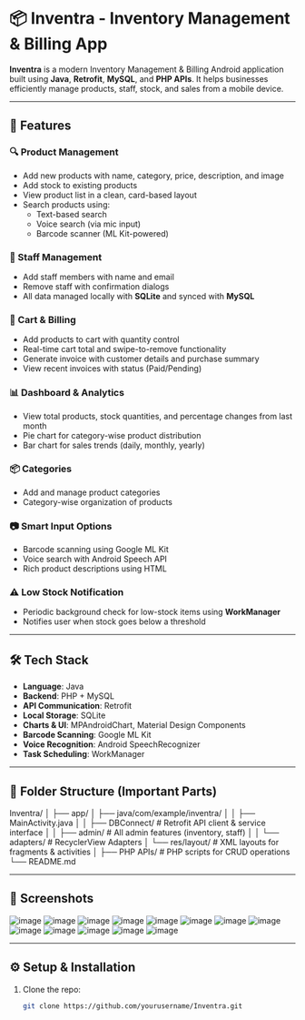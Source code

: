 # 📦 Inventra - Inventory Management & Billing App

**Inventra** is a modern Inventory Management & Billing Android application built using **Java**, **Retrofit**, **MySQL**, and **PHP APIs**. It helps businesses efficiently manage products, staff, stock, and sales from a mobile device.

---

## 🚀 Features

### 🔍 Product Management
- Add new products with name, category, price, description, and image
- Add stock to existing products
- View product list in a clean, card-based layout
- Search products using:
  - Text-based search
  - Voice search (via mic input)
  - Barcode scanner (ML Kit-powered)

### 👥 Staff Management
- Add staff members with name and email
- Remove staff with confirmation dialogs
- All data managed locally with **SQLite** and synced with **MySQL**

### 🛒 Cart & Billing
- Add products to cart with quantity control
- Real-time cart total and swipe-to-remove functionality
- Generate invoice with customer details and purchase summary
- View recent invoices with status (Paid/Pending)

### 📊 Dashboard & Analytics
- View total products, stock quantities, and percentage changes from last month
- Pie chart for category-wise product distribution
- Bar chart for sales trends (daily, monthly, yearly)

### 📦 Categories
- Add and manage product categories
- Category-wise organization of products

### 📷 Smart Input Options
- Barcode scanning using Google ML Kit
- Voice search with Android Speech API
- Rich product descriptions using HTML

### ⚠️ Low Stock Notification
- Periodic background check for low-stock items using **WorkManager**
- Notifies user when stock goes below a threshold

---

## 🛠️ Tech Stack

- **Language**: Java
- **Backend**: PHP + MySQL
- **API Communication**: Retrofit
- **Local Storage**: SQLite
- **Charts & UI**: MPAndroidChart, Material Design Components
- **Barcode Scanning**: Google ML Kit
- **Voice Recognition**: Android SpeechRecognizer
- **Task Scheduling**: WorkManager

---

## 📁 Folder Structure (Important Parts)

Inventra/
│
├── app/
│ ├── java/com/example/inventra/
│ │ ├── MainActivity.java
│ │ ├── DBConnect/ # Retrofit API client & service interface
│ │ ├── admin/ # All admin features (inventory, staff)
│ │ └── adapters/ # RecyclerView Adapters
│ └── res/layout/ # XML layouts for fragments & activities
│
├── PHP APIs/ # PHP scripts for CRUD operations
└── README.md


---

## 📸 Screenshots
![image](https://github.com/user-attachments/assets/a9803cb6-1a09-46f9-a441-33a20ee0b9db)
![image](https://github.com/user-attachments/assets/66d1ec0b-30c4-4d3e-9afd-1f7cc6dcd152)
![image](https://github.com/user-attachments/assets/eddea403-2a3c-4cb8-b34f-518ff67d0e7d)
![image](https://github.com/user-attachments/assets/85e94cc0-d2be-4f37-aa79-c34039204017)
![image](https://github.com/user-attachments/assets/07c45c0b-0473-4cc6-991b-c4381bac50db)
![image](https://github.com/user-attachments/assets/ddcb5db8-8e14-4d54-90ab-b0f021020a2a)
![image](https://github.com/user-attachments/assets/b0cc1029-e896-4e32-b933-378ed290f2d4)
![image](https://github.com/user-attachments/assets/31171b4b-c0d9-44db-a294-14c86de68840)
![image](https://github.com/user-attachments/assets/f14f68c8-23a7-4f47-8280-e51c35895721)
![image](https://github.com/user-attachments/assets/a9ccc152-851d-4e0a-a6d8-63fe89b29d47)
![image](https://github.com/user-attachments/assets/de8849eb-96b0-49ef-ae65-0563941ee90a)
![image](https://github.com/user-attachments/assets/a35b2a9f-3b54-4440-bdc8-51259d090d02)
![image](https://github.com/user-attachments/assets/f2f3e518-9a33-46a7-90a2-0e8436e7224c)


---

## ⚙️ Setup & Installation

1. Clone the repo:
   ```bash
   git clone https://github.com/yourusername/Inventra.git
